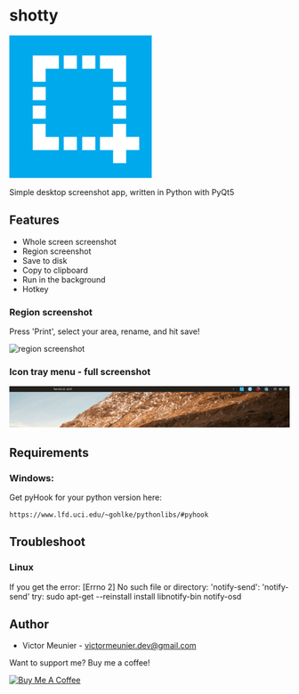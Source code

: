# shotty
![shotty icon](icons/shotty.png)

Simple desktop screenshot app, written in Python with PyQt5

## Features

- Whole screen screenshot
- Region screenshot
- Save to disk
- Copy to clipboard
- Run in the background
- Hotkey

### Region screenshot

Press 'Print', select your area, rename, and hit save!

![region screenshot](readme/region_screenshot.gif)

### Icon tray menu - full screenshot

![icon tray menu](readme/icon_tray_menu_fullscreenshot.gif)

## Requirements

### Windows:

Get pyHook for your python version here:

    https://www.lfd.uci.edu/~gohlke/pythonlibs/#pyhook

## Troubleshoot

### Linux

If you get the error:
    [Errno 2] No such file or directory: 'notify-send': 'notify-send'
try:
    sudo apt-get --reinstall install libnotify-bin notify-osd

## Author

- Victor Meunier - victormeunier.dev@gmail.com

Want to support me? Buy me a coffee!

<a href="https://www.buymeacoffee.com/mreliptik" target="_blank"><img src="https://bmc-cdn.nyc3.digitaloceanspaces.com/BMC-button-images/custom_images/orange_img.png" alt="Buy Me A Coffee" style="height: auto !important;width: auto !important;" ></a>

